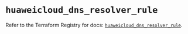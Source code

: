 # `huaweicloud_dns_resolver_rule`

Refer to the Terraform Registry for docs: [`huaweicloud_dns_resolver_rule`](https://registry.terraform.io/providers/huaweicloud/huaweicloud/1.71.1/docs/resources/dns_resolver_rule).
